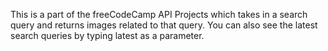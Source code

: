 This is a part of the freeCodeCamp API Projects which takes in a search query and returns images related to that query.
You can also see the latest search queries by typing latest as a parameter.